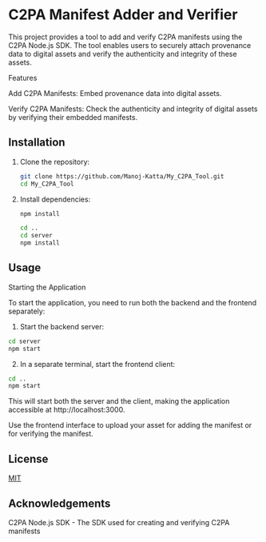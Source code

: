 
# C2PA Manifest Adder and Verifier

This project provides a tool to add and verify C2PA manifests using the C2PA Node.js SDK. The tool enables users to securely attach provenance data to digital assets and verify the authenticity and integrity of these assets.

Features

Add C2PA Manifests: Embed provenance data into digital assets.

Verify C2PA Manifests: Check the authenticity and integrity of digital assets by verifying their embedded manifests.

## Installation

1. Clone the repository:
    ```sh
    git clone https://github.com/Manoj-Katta/My_C2PA_Tool.git
    cd My_C2PA_Tool
    ```

2. Install dependencies:
    ```sh
    npm install
    ```

    ```sh
    cd ..
    cd server
    npm install
    ```

## Usage

Starting the Application

To start the application, you need to run both the backend and the frontend separately:

1. Start the backend server:
```sh
cd server
npm start
```
2. In a separate terminal, start the frontend client:
```sh
cd ..
npm start
```

This will start both the server and the client, making the application accessible at http://localhost:3000.

Use the frontend interface to upload your asset for adding the manifest or for verifying the manifest.


## License

[MIT](https://choosealicense.com/licenses/mit/)


## Acknowledgements

C2PA Node.js SDK - The SDK used for creating and verifying C2PA manifests

